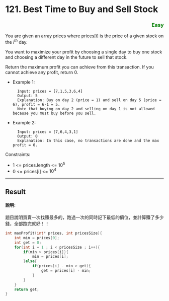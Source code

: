 # 121. Best Time to Buy and Sell Stock
### <div style="color:green ;text-align: right">Easy</div>


You are given an array prices where prices[i] is the price of a given stock on the $i^{th}$ day.

You want to maximize your profit by choosing a single day to buy one stock and choosing a different day in the future to sell that stock.

Return the maximum profit you can achieve from this transaction. If you cannot achieve any profit, return 0.

* Example 1:

        Input: prices = [7,1,5,3,6,4]
        Output: 5
        Explanation: Buy on day 2 (price = 1) and sell on day 5 (price = 6), profit = 6-1 = 5.
        Note that buying on day 2 and selling on day 1 is not allowed because you must buy before you sell.
* Example 2:

        Input: prices = [7,6,4,3,1]
        Output: 0
        Explanation: In this case, no transactions are done and the max profit = 0.
 

Constraints:

* 1 <= prices.length <= $10^5$
* 0 <= prices[i] <= $10^4$
  


***
## Result
#### 說明:
題目說明買賣一次找賺最多的，跑過一次的同時記下最低的價位，並計算賺了多少錢，全部跑完就好！！

```c
int maxProfit(int* prices, int pricesSize){
    int min = prices[0];
    int get = 0;
    for(int i = 1 ; i < pricesSize ; i++){
        if(min > prices[i]){
            min = prices[i];
        }else{
            if(prices[i] - min > get){
                get = prices[i] - min;
            }
        }
    }    
    return get;
}
```